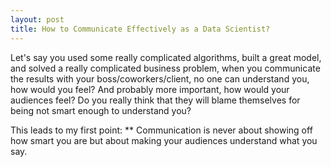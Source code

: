 ```yaml
---
layout: post
title: How to Communicate Effectively as a Data Scientist?  
---
```

Let's say you used some really complicated algorithms, built a great model, and solved a really complicated business problem, when you communicate the results with your boss/coworkers/client, no one can understand you, how would you feel? And probably more important, how would your audiences feel? Do you really think that they will blame themselves for being not smart enough to understand you?

This leads to my first point: ** Communication is never about showing off how smart you are but about making your audiences understand what you say. 

